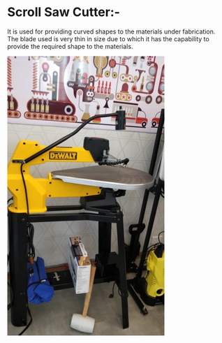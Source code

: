 

# **Scroll Saw Cutter:-**  

It is used for providing curved shapes to the materials under fabrication. The blade used is very thin in size       due to which it has the capability to provide the required shape to the materials.

![Scroll Saw](img/scroll-saw.jpg)

